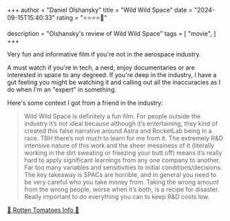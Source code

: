 +++
author = "Daniel Olshansky"
title = "Wild Wild Space"
date = "2024-09-15T15:40:33"
rating = "⭐⭐⭐⭐🌟"

description = "Olshansky's review of Wild Wild Space"
tags = [
    "movie",
]
+++


Very fun and informative film if you're not in the aerospace industry.

A must watch if you're in tech, a nerd, enjoy documentaries or are interested in
space to any degreed. If you're deep in the industry, I have a gut feeling you
might be watching it and calling out all the inaccuracies as I do when I'm
an "expert" in something.

Here's some context I got from a friend in the industry:

> Wild Wild Space is definitely a fun film. For people outside the industry it’s not ideal because although it’s entertaining, they kind of created this false narrative around Astra and RocketLab being in a race. TBH there’s not much to learn for me from it. The extremely R&D intensive nature of this work and the sheer messiness of it (literally working in the dirt sweating or freezing your butt off) means it’s really hard to apply significant learnings from any one company to another. Far too many variables and sensitivities to initial conditions/decisions. The key takeaway is SPACs are horrible, and in general you need to be very careful who you take money from. Taking the wrong amount from the wrong people, worse when it’s both, is a recipe for disaster. Really important to do everything you can to keep R&D costs low.

[🍅 Rotten Tomatoes Info 🍅](https://www.rottentomatoes.com/m/wild_wild_space)
